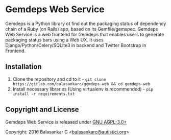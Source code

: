 # Gemdeps Web Service

Gemdeps is a Python library ot find out the packaging status of dependency
chain of a Ruby (on Rails) app, based on its Gemfile/gemspec. Gemdeps Web
Service is a web frontend for Gemdeps that enables users to generate packaging
status bars using a Web UX. It uses Django/Python/Celery/SQLite3 in backend and
Twitter Bootstrap in Frontend.

## Installation
 1. Clone the repository and cd to it - `git clone https://gitlab.com/balasankarc/gemdeps-web && cd gemdeps-web`
 2. Install necessary libraries (Using virtualenv is recommended) - `pip install -r requirements.txt`

## Copyright and License
Gemdeps Web Service is released under [GNU AGPL-3.0+](https://www.gnu.org/licenses/agpl.txt)

Copyright: 2016 Balasankar C \<balasankarc@autistici.org\>
